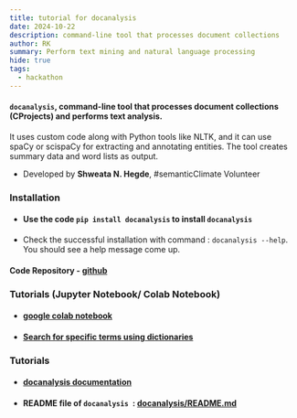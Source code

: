 ```yaml
---
title: tutorial for docanalysis  
date: 2024-10-22
description: command-line tool that processes document collections 
author: RK 
summary: Perform text mining and natural language processing
hide: true
tags:
  - hackathon
---
```


#### **`docanalysis`**, command-line tool that processes document collections (CProjects) and performs text analysis.

It uses custom code along with Python tools like NLTK, and it can use spaCy or scispaCy for extracting and annotating entities. The tool creates summary data and word lists as output.

- Developed by **Shweata N. Hegde**, #semanticClimate Volunteer  

### **Installation**  

- #### Use the code `pip install docanalysis` to install `docanalysis`

- Check the successful installation with command : `docanalysis --help`. You should see a help message come up.

#### Code Repository - [github](https://github.com/petermr/docanalysis)

### **Tutorials (Jupyter Notebook/ Colab Notebook)** 
  
- #### [google colab notebook](https://colab.research.google.com/drive/1sT2Die3pV3dLcyHgwZBg3IxS2FJ_8W0-?usp=sharing)
  
- #### [Search for specific terms using dictionaries](https://colab.research.google.com/drive/1dbjq89FeIFMgUIzOPJBKg00tqzDe3uvB#scrollTo=jxgMYANusakv)

### Tutorials 

- #### [docanalysis documentation](https://github.com/petermr/docanalysis/wiki/docanalysis-Tutorial)
- #### README file of ```docanalysis ```: [docanalysis/README.md](https://github.com/petermr/docanalysis/blob/main/README.md)